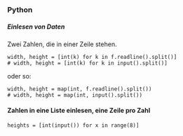 ### Python

##### Einlesen von Daten

Zwei Zahlen, die in einer Zeile stehen.

```
width, height = [int(k) for k in f.readline().split()]
# width, height = [int(k) for k in input().split()]
```
oder so:
```
width, height = map(int, f.readline().split())
# width, height = map(int, input().split())
```

#### Zahlen in eine Liste einlesen, eine Zeile pro Zahl

```
heights = [int(input()) for x in range(8)]
```
